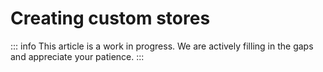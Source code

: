 # Creating custom stores

::: info
This article is a work in progress. We are actively filling in the gaps and appreciate your patience.
:::
